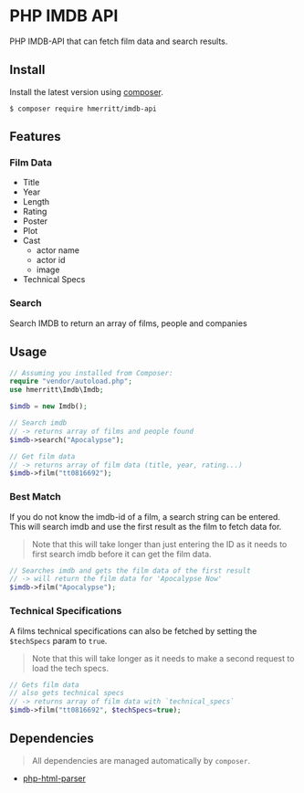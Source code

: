 # PHP IMDB API
PHP IMDB-API that can fetch film data and search results.


## Install
Install the latest version using [composer](https://getcomposer.org/).

```
$ composer require hmerritt/imdb-api
```


## Features

### Film Data
- Title
- Year
- Length
- Rating
- Poster
- Plot
- Cast
  - actor name
  - actor id
  - image
- Technical Specs

### Search
Search IMDB to return an array of films, people and companies


## Usage
```php
// Assuming you installed from Composer:
require "vendor/autoload.php";
use hmerritt\Imdb\Imdb;

$imdb = new Imdb();

// Search imdb
// -> returns array of films and people found
$imdb->search("Apocalypse");

// Get film data
// -> returns array of film data (title, year, rating...)
$imdb->film("tt0816692");
```

### Best Match
If you do not know the imdb-id of a film, a search string can be entered. This will search imdb and use the first result as the film to fetch data for.

> Note that this will take longer than just entering the ID as it needs to first search imdb before it can get the film data.

```php
// Searches imdb and gets the film data of the first result
// -> will return the film data for 'Apocalypse Now'
$imdb->film("Apocalypse");
```


### Technical Specifications
A films technical specifications can also be fetched by setting the `$techSpecs` param to `true`.

> Note that this will take longer as it needs to make a second request to load the tech specs.

```php
// Gets film data
// also gets technical specs
// -> returns array of film data with `technical_specs`
$imdb->film("tt0816692", $techSpecs=true);
```



## Dependencies
> All dependencies are managed automatically by `composer`.

- [php-html-parser](https://github.com/paquettg/php-html-parser)